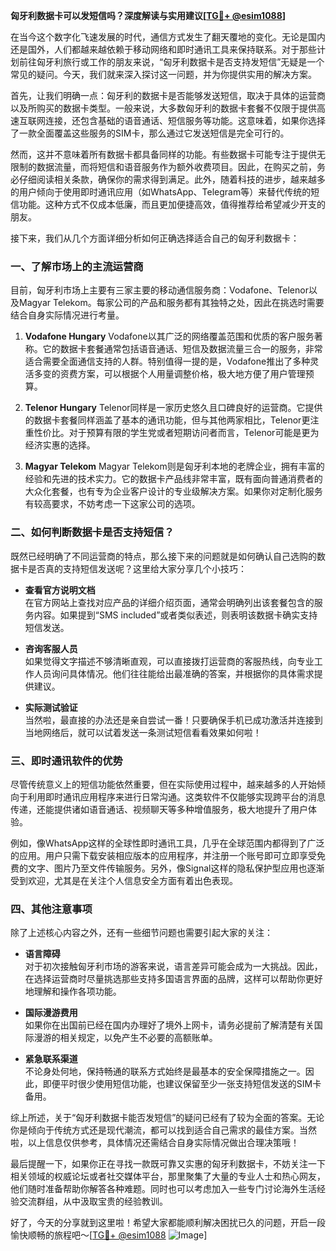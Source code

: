 **匈牙利数据卡可以发短信吗？深度解读与实用建议[[TG💪+ @esim1088](https://t.me/s/esim1088)]**

在当今这个数字化飞速发展的时代，通信方式发生了翻天覆地的变化。无论是国内还是国外，人们都越来越依赖于移动网络和即时通讯工具来保持联系。对于那些计划前往匈牙利旅行或工作的朋友来说，“匈牙利数据卡是否支持发短信”无疑是一个常见的疑问。今天，我们就来深入探讨这一问题，并为你提供实用的解决方案。

首先，让我们明确一点：匈牙利的数据卡是否能够发送短信，取决于具体的运营商以及所购买的数据卡类型。一般来说，大多数匈牙利的数据卡套餐不仅限于提供高速互联网连接，还包含基础的语音通话、短信服务等功能。这意味着，如果你选择了一款全面覆盖这些服务的SIM卡，那么通过它发送短信是完全可行的。

然而，这并不意味着所有数据卡都具备同样的功能。有些数据卡可能专注于提供无限制的数据流量，而将短信和语音服务作为额外收费项目。因此，在购买之前，务必仔细阅读相关条款，确保你的需求得到满足。此外，随着科技的进步，越来越多的用户倾向于使用即时通讯应用（如WhatsApp、Telegram等）来替代传统的短信功能。这种方式不仅成本低廉，而且更加便捷高效，值得推荐给希望减少开支的朋友。

接下来，我们从几个方面详细分析如何正确选择适合自己的匈牙利数据卡：

### 一、了解市场上的主流运营商

目前，匈牙利市场上主要有三家主要的移动通信服务商：Vodafone、Telenor以及Magyar Telekom。每家公司的产品和服务都有其独特之处，因此在挑选时需要结合自身实际情况进行考量。

1. **Vodafone Hungary**
   Vodafone以其广泛的网络覆盖范围和优质的客户服务著称。它的数据卡套餐通常包括语音通话、短信及数据流量三合一的服务，非常适合需要全面通信支持的人群。特别值得一提的是，Vodafone推出了多种灵活多变的资费方案，可以根据个人用量调整价格，极大地方便了用户管理预算。

2. **Telenor Hungary**
   Telenor同样是一家历史悠久且口碑良好的运营商。它提供的数据卡套餐同样涵盖了基本的通讯功能，但与其他两家相比，Telenor更注重性价比。对于预算有限的学生党或者短期访问者而言，Telenor可能是更为经济实惠的选择。

3. **Magyar Telekom**
   Magyar Telekom则是匈牙利本地的老牌企业，拥有丰富的经验和先进的技术实力。它的数据卡产品线非常丰富，既有面向普通消费者的大众化套餐，也有专为企业客户设计的专业级解决方案。如果你对定制化服务有较高要求，不妨考虑一下这家公司的选项。

### 二、如何判断数据卡是否支持短信？

既然已经明确了不同运营商的特点，那么接下来的问题就是如何确认自己选购的数据卡是否真的支持短信发送呢？这里给大家分享几个小技巧：

- **查看官方说明文档**  
  在官方网站上查找对应产品的详细介绍页面，通常会明确列出该套餐包含的服务内容。如果提到“SMS included”或者类似表述，则表明该数据卡确实支持短信发送。

- **咨询客服人员**  
  如果觉得文字描述不够清晰直观，可以直接拨打运营商的客服热线，向专业工作人员询问具体情况。他们往往能给出最准确的答案，并根据你的具体需求提供建议。

- **实际测试验证**  
  当然啦，最直接的办法还是亲自尝试一番！只要确保手机已成功激活并连接到当地网络后，就可以试着发送一条测试短信看看效果如何啦！

### 三、即时通讯软件的优势

尽管传统意义上的短信功能依然重要，但在实际使用过程中，越来越多的人开始倾向于利用即时通讯应用程序来进行日常沟通。这类软件不仅能够实现跨平台的消息传递，还能提供诸如语音通话、视频聊天等多种增值服务，极大地提升了用户体验。

例如，像WhatsApp这样的全球性即时通讯工具，几乎在全球范围内都得到了广泛的应用。用户只需下载安装相应版本的应用程序，并注册一个账号即可立即享受免费的文字、图片乃至文件传输服务。另外，像Signal这样的隐私保护型应用也逐渐受到欢迎，尤其是在关注个人信息安全方面有着出色表现。

### 四、其他注意事项

除了上述核心内容之外，还有一些细节问题也需要引起大家的关注：

- **语言障碍**  
  对于初次接触匈牙利市场的游客来说，语言差异可能会成为一大挑战。因此，在选择运营商时尽量挑选那些支持多国语言界面的品牌，这样可以帮助你更好地理解和操作各项功能。

- **国际漫游费用**  
  如果你在出国前已经在国内办理好了境外上网卡，请务必提前了解清楚有关国际漫游的相关规定，以免产生不必要的高额账单。

- **紧急联系渠道**  
  不论身处何地，保持畅通的联系方式始终是最基本的安全保障措施之一。因此，即便平时很少使用短信功能，也建议保留至少一张支持短信发送的SIM卡备用。

综上所述，关于“匈牙利数据卡能否发短信”的疑问已经有了较为全面的答案。无论你是倾向于传统方式还是现代潮流，都可以找到适合自己需求的最佳方案。当然啦，以上信息仅供参考，具体情况还需结合自身实际情况做出合理决策哦！

最后提醒一下，如果你正在寻找一款既可靠又实惠的匈牙利数据卡，不妨关注一下相关领域的权威论坛或者社交媒体平台，那里聚集了大量的专业人士和热心网友，他们随时准备帮助你解答各种难题。同时也可以考虑加入一些专门讨论海外生活经验交流群组，从中汲取宝贵的经验教训。

好了，今天的分享就到这里啦！希望大家都能顺利解决困扰已久的问题，开启一段愉快顺畅的旅程吧～[[TG💪+ @esim1088](https://t.me/s/esim1088) ![Image](https://i.postimg.cc/4NQfJmqS/Snipaste-2025-05-13-00-14-12.png)]